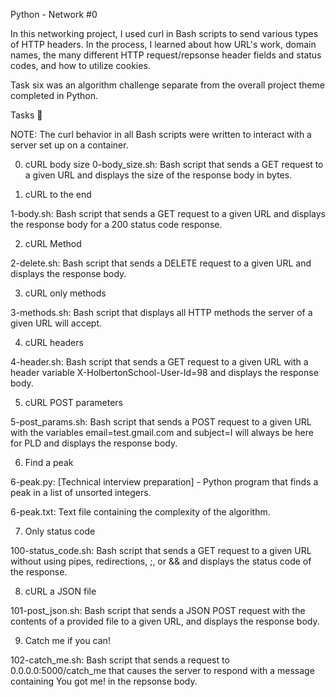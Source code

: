 Python - Network #0

In this networking project, I used curl in Bash scripts to send various types of HTTP headers. In the process, I learned about how URL's work, domain names, the many different HTTP request/repsonse header fields and status codes, and how to utilize cookies.



Task six was an algorithm challenge separate from the overall project theme completed in Python.



Tasks 📃

NOTE: The curl behavior in all Bash scripts were written to interact with a server set up on a container.



0. cURL body size 0-body_size.sh: Bash script that sends a GET request to a given URL and displays the size of the response body in bytes.



1. cURL to the end



1-body.sh: Bash script that sends a GET request to a given URL and displays the response body for a 200 status code response.

2. cURL Method



2-delete.sh: Bash script that sends a DELETE request to a given URL and displays the response body.

3. cURL only methods



3-methods.sh: Bash script that displays all HTTP methods the server of a given URL will accept.

4. cURL headers



4-header.sh: Bash script that sends a GET request to a given URL with a header variable X-HolbertonSchool-User-Id=98 and displays the response body.

5. cURL POST parameters



5-post_params.sh: Bash script that sends a POST request to a given URL with the variables email=test.gmail.com and subject=I will always be here for PLD and displays the response body.

6. Find a peak



6-peak.py: [Technical interview preparation] - Python program that finds a peak in a list of unsorted integers.

6-peak.txt: Text file containing the complexity of the algorithm.

7. Only status code



100-status_code.sh: Bash script that sends a GET request to a given URL without using pipes, redirections, ;, or && and displays the status code of the response.

8. cURL a JSON file



101-post_json.sh: Bash script that sends a JSON POST request with the contents of a provided file to a given URL, and displays the response body.

9. Catch me if you can!



102-catch_me.sh: Bash script that sends a request to 0.0.0.0:5000/catch_me that causes the server to respond with a message containing You got me! in the repsonse body.
